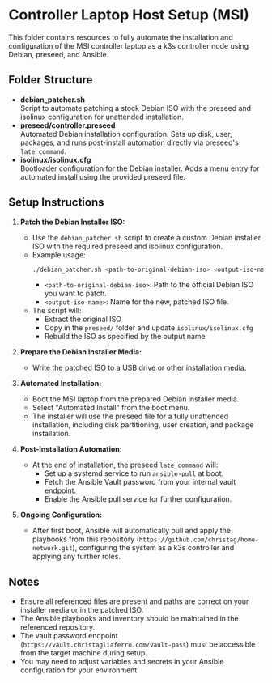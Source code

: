 # Controller Laptop Host Setup (MSI)

This folder contains resources to fully automate the installation and configuration of the MSI controller laptop as a k3s controller node using Debian, preseed, and Ansible.

## Folder Structure

- **debian_patcher.sh**  
  Script to automate patching a stock Debian ISO with the preseed and isolinux configuration for unattended installation.
- **preseed/controller.preseed**  
  Automated Debian installation configuration. Sets up disk, user, packages, and runs post-install automation directly via preseed's `late_command`.
- **isolinux/isolinux.cfg**  
  Bootloader configuration for the Debian installer. Adds a menu entry for automated install using the provided preseed file.

## Setup Instructions

1. **Patch the Debian Installer ISO:**
    - Use the `debian_patcher.sh` script to create a custom Debian installer ISO with the required preseed and isolinux configuration.
    - Example usage:
      ```sh
      ./debian_patcher.sh <path-to-original-debian-iso> <output-iso-name>
      ```
      - `<path-to-original-debian-iso>`: Path to the official Debian ISO you want to patch.
      - `<output-iso-name>`: Name for the new, patched ISO file.
    - The script will:
      - Extract the original ISO
      - Copy in the `preseed/` folder and update `isolinux/isolinux.cfg`
      - Rebuild the ISO as specified by the output name

2. **Prepare the Debian Installer Media:**
    - Write the patched ISO to a USB drive or other installation media.

3. **Automated Installation:**
    - Boot the MSI laptop from the prepared Debian installer media.
    - Select "Automated Install" from the boot menu.
    - The installer will use the preseed file for a fully unattended installation, including disk partitioning, user creation, and package installation.

4. **Post-Installation Automation:**
    - At the end of installation, the preseed `late_command` will:
        - Set up a systemd service to run `ansible-pull` at boot.
        - Fetch the Ansible Vault password from your internal vault endpoint.
        - Enable the Ansible pull service for further configuration.

5. **Ongoing Configuration:**
    - After first boot, Ansible will automatically pull and apply the playbooks from this repository (`https://github.com/christag/home-network.git`), configuring the system as a k3s controller and applying any further roles.

## Notes

- Ensure all referenced files are present and paths are correct on your installer media or in the patched ISO.
- The Ansible playbooks and inventory should be maintained in the referenced repository.
- The vault password endpoint (`https://vault.christagliaferro.com/vault-pass`) must be accessible from the target machine during setup.
- You may need to adjust variables and secrets in your Ansible configuration for your environment.
